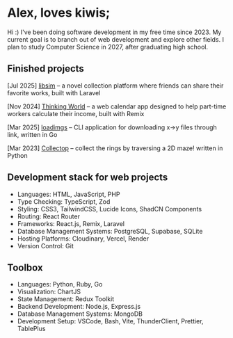 # Alex, loves kiwis;

Hi :) I've been doing software development in my free time since 2023.
My current goal is to branch out of web development and explore other fields.
I plan to study Computer Science in 2027, after graduating high school.

## Finished projects

[Jul 2025] [libsim](https://github.com/vempr/libsim) – a novel collection platform where friends can share their favorite works, built with Laravel

[Nov 2024] [Thinking World](https://github.com/vempr/thinking-world) – a web calendar app designed to help part-time workers calculate their income, built with Remix

[Mar 2025] [loadimgs](https://github.com/vempr/loadimgs) – CLI application for downloading x->y files through link, written in Go

[Mar 2023] [Collectop](https://github.com/vempr/Collectop) – collect the rings by traversing a 2D maze! written in Python

## Development stack for web projects

- Languages: HTML, JavaScript, PHP
- Type Checking: TypeScript, Zod
- Styling: CSS3, TailwindCSS, Lucide Icons, ShadCN Components
- Routing: React Router
- Frameworks: React.js, Remix, Laravel
- Database Management Systems: PostgreSQL, Supabase, SQLite
- Hosting Platforms: Cloudinary, Vercel, Render
- Version Control: Git

## Toolbox

- Languages: Python, Ruby, Go
- Visualization: ChartJS
- State Management: Redux Toolkit
- Backend Development: Node.js, Express.js
- Database Management Systems: MongoDB
- Development Setup: VSCode, Bash, Vite, ThunderClient, Prettier, TablePlus
